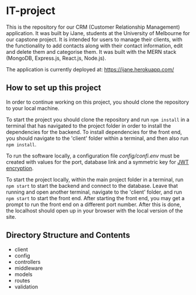 # IT-project

This is the repository for our CRM (Customer Relationship Management) application. It was built by iJane, students at the University of Melbourne for our capstone project.
It is intended for users to manage their clients, with the functionality to add contacts along with their contact information, edit and delete them and categorise them. It was built with the MERN stack (MongoDB, Express.js, React.js, Node.js).

The application is currently deployed at: https://ijane.herokuapp.com/

## How to set up this project

In order to continue working on this project, you should clone the repository to your local machine.

To start the project you should clone the repository and run `npm install` in a terminal that has navigated to the project folder in order to install the dependencies for the backend. To install dependencies for the front end, you should navigate to the 'client' folder within a terminal, and then also run `npm install`.

To run the software locally, a configuration file _config/confi.env_ must be created with values for the port, database link and a symmetric key for [JWT encryption](https://jwt.io/introduction).

To start the project locally, within the main project folder in a terminal, run `npm start` to start the backend and connect to the database. Leave that running and open another terminal, navigate to the 'client' folder, and run `npm start` to start the front end. After starting the front end, you may get a prompt to run the front end on a different port number. After this is done, the localhost should open up in your browser with the local version of the site.

## Directory Structure and Contents

- client
- config
- controllers
- middleware
- models
- routes
- validation

